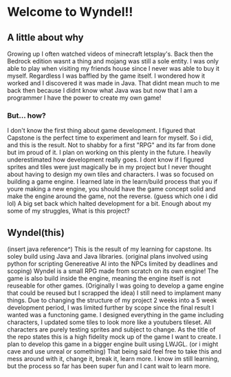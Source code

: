 # Welcome to Wyndel!!

## A little about why
Growing up I often watched videos of minecraft letsplay's. Back then the Bedrock edition wasnt a thing and mojang was still a sole entity. I was only able to play when visiting my friends house since I never was able to buy it myself. Regardless I was baffled by the game itself.
I wondered how it worked and I discovered it was made in Java. That didnt mean much to me back then because I didnt know what Java was but now that I am a programmer I have the power to create my own game!

### But... how? 
I don't know the first thing about game development. I figured that Capstone is the perfect time to experiment and learn for myself. So i did, and this is the result. Not to shabby for a first "RPG" and its far from done but im proud of it. I plan on working on this plenty in the future.
I heavily underestimated how development really goes. I dont know if I figured sprites and tiles were just magically be in my project but I never thought about having to design my own tiles and characters. I was so focused on building a game engine.
I learned late in the learn/build process that you if youre making a new engine, you should have the game concept solid and make the engine around the game, not the reverse. (guess which one i did lol) A big set back which halted development for a bit.
Enough about my some of my struggles, What is this project?

## Wyndel(this)
(insert java reference^) 
This is the result of my learning for capstone. Its soley build using Java and Java libraries. (original plans involved using python for scripting Genereative AI into the NPCs limited by deadlines and scoping)
Wyndel is a small RPG made from scratch on its own engine! The game is also build inside the engine, meaning the engine itself is not reuseable for other games. (Originally I was going to develop a game engine that could be reused but I scrapped the idea)
I still need to implament many things. Due to changing the structure of my project 2 weeks into a 5 week development period, I was limited further by scope since the final result I wanted was a functoning game.
I designed everything in the game including characters, I updated some tiles to look more like a youtubers tileset. All characters are purely testing sprites and subject to change.
As the title of the repo states this is a high fidelity mock up of the game I want to create. I plan to develop this game in a bigger engine built using LWJGL. (or i might cave and use unreal or something)
That being said feel free to take this and mess around with it, change it, break it, learn more. I know im still learning, but the process so far has been super fun and I cant wait to learn more.
